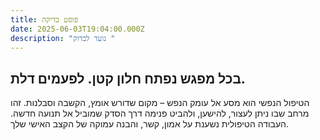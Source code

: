 ```yaml
---
title: פוסט בדיקה
date: 2025-06-03T19:04:00.000Z
description: "נועד לבדוק "
---
```




## בכל מפגש נפתח **חלון** קטן. לפעמים דלת.

הטיפול הנפשי הוא מסע אל עומק הנפש – מקום שדורש אומץ, הקשבה וסבלנות.
זהו מרחב שבו ניתן לעצור, להישען, ולהביט פנימה דרך הסדק שמוביל אל תנועה חדשה.
העבודה הטיפולית נשענת על אמון, קשר, והבנה עמוקה של הקצב האישי שלך.
